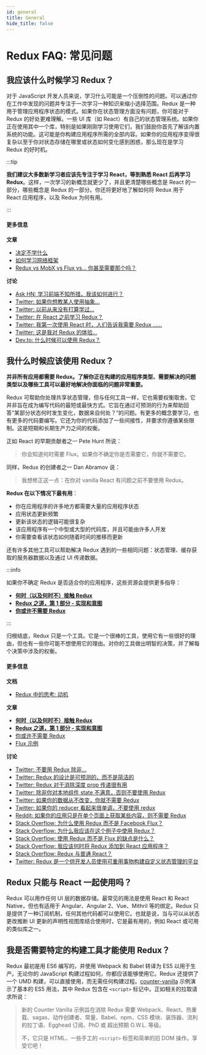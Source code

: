 ```yaml
---
id: general
title: General
hide_title: false
---
```


# Redux FAQ: 常见问题

## 我应该什么时候学习 Redux？

对于 JavaScript 开发人员来说，学习什么可能是一个压倒性的问题。可以通过你在工作中发现的问题并专注于一次学习一种知识来缩小选择范围。Redux 是一种用于管理应用程序状态的模式。如果你在状态管理方面没有问题，你可能对于 Redux 的好处更难理解。一些 UI 库（如 React）有自己的状态管理系统。如果你正在使用其中一个库，特别是如果刚刚学习使用它们，我们鼓励你首先了解该内置系统的功能。这可能是你构建应用程序所需的全部内容。如果你的应用程序变得很复杂以至于你对状态存储在哪里或状态如何变化感到困惑，那么现在是学习 Redux 的好时机。

:::tip

**我们建议大多数新学习者应该先专注于学习 React，等到熟悉 React 后再学习 Redux**。这样，一次学习的新概念就更少了，并且更清楚哪些概念是 React 的一部分，哪些概念是 Redux 的一部分。你还将更好地了解如何将 Redux 用于 React 应用程序，以及 Redux 为何有用。

:::

#### 更多信息

**文章**

- [决定不学什么](https://gedd.ski/post/what-not-to-learn/)
- [如何学习网络框架](https://ux.shopify.com/how-to-learn-web-frameworks-9d447cb71e68)
- [Redux vs MobX vs Flux vs... 你甚至需要那个吗？](https://goshakkk.name/redux-vs-mobx-vs-flux-etoomanychoices/)

**讨论**

- [Ask HN: 学习前端不知所措，我该如何进行？](https://news.ycombinator.com/item?id=12882816)
- [Twitter: 如果你想教某人使用抽象...](https://twitter.com/acemarke/status/901329101088215044)
- [Twitter: 以前从来没有打算学过...](https://twitter.com/dan_abramov/status/739961787295117312)
- [Twitter: 在 React 之前学习 Redux？](https://twitter.com/dan_abramov/status/739962098030137344)
- [Twitter: 我第一次使用 React 时，人们告诉我需要 Redux ......](https://twitter.com/raquelxmoss/status/901576285020856320)
- [Twitter: 这是我对 Redux 的体验...](https://twitter.com/garetmckinley/status/901500556568645634)
- [Dev.to: 什么时候可以使用 Redux？](https://dev.to/dan_abramov/comment/1n2k)

## 我什么时候应该使用 Redux？

**并非所有应用都需要 Redux。了解你正在构建的应用程序类型、需要解决的问题类型以及哪些工具可以最好地解决你面临的问题非常重要。**

Redux 可帮助你处理共享状态管理，但与任何工具一样，它也需要权衡取舍。它并非旨在成为编写代码的最短或最快方式。它旨在通过可预测的行为来帮助回答“某部分状态何时发生变化，数据来自何处？”的问题。有更多的概念要学习，也有更多的代码要编写。它还为你的代码添加了一些间接性，并要求你遵循某些限制。这是短期和长期生产力之间的权衡。

正如 React 的早期贡献者之一 Pete Hunt 所说：

> 你会知道何时需要 Flux。如果你不确定你是否需要它，你就不需要它。

同样，Redux 的创建者之一 Dan Abramov 说：

> 我想修正这一点：在你对 vanilla React 有问题之前不要使用 Redux。

**Redux 在以下情况下最有用**：

- 你在应用程序的许多地方都需要大量的应用程序状态
- 应用状态更新频繁
- 更新该状态的逻辑可能很复杂
- 该应用程序有一个中型或大型的代码库，并且可能由许多人开发
- 你需要查看该状态如何随着时间的推移而更新

还有许多其他工具可以帮助解决 Redux 遇到的一些相同问题：状态管理、缓存获取的服务器数据以及通过 UI 传递数据。

:::info

如果你不确定 Redux 是否适合你的应用程序，这些资源会提供更多指导：

- **[何时（以及何时不）接触 Redux](https://changelog.com/posts/when-and-when-not-to-reach-for-redux)**
- **[Redux 之道，第 1 部分 - 实现和意图](https://blog.isquaredsoftware.com/2017/05/idiomatic-redux-tao-of-redux-part-1/)**
- **[你或许不需要 Redux](https://medium.com/@dan_abramov/you-might-not-need-redux-be46360cf367)**

:::

归根结底，Redux 只是一个工具。它是一个很棒的工具，使用它有一些很好的理由，但也有一些你可能不想使用它的理由。对你的工具做出明智的决策，并了解每个决策中涉及的权衡。

#### 更多信息

**文档**

- [Redux 中的思考: 动机](../understanding/thinking-in-redux/Motivation.md)

**文章**

- **[何时（以及何时不）接触 Redux](https://changelog.com/posts/when-and-when-not-to-reach-for-redux)**
- **[Redux 之道，第 1 部分 - 实现和意图](https://blog.isquaredsoftware.com/2017/05/idiomatic-redux-tao-of-redux-part-1/)**
- [你或许不需要 Redux](https://medium.com/@dan_abramov/you-might-not-need-redux-be46360cf367)
- [Flux 示例](https://medium.com/swlh/the-case-for-flux-379b7d1982c6)

**讨论**

- [Twitter: 不要用 Redux 除非...](https://twitter.com/dan_abramov/status/699241546248536064)
- [Twitter: Redux 的设计是可预测的，而不是简洁的](https://twitter.com/dan_abramov/status/733742952657342464)
- [Twitter: Redux 对于消除深度 prop 传递很有用](https://twitter.com/dan_abramov/status/732912085840089088)
- [Twitter: 除非你对本地组件 state 不满意，否则不要使用 Redux](https://twitter.com/dan_abramov/status/725089243836588032)
- [Twitter: 如果你的数据从不改变，你就不需要 Redux](https://twitter.com/dan_abramov/status/737036433215610880)
- [Twitter: 如果你的 reducer 看起来很单调，不要使用 redux](https://twitter.com/dan_abramov/status/802564042648944642)
- [Reddit: 如果你的应用只是在单个页面上获取某些内容，则不需要 Redux](https://www.reddit.com/r/reactjs/comments/5exfea/feedback_on_my_first_redux_app/dagglqp/)
- [Stack Overflow: 为什么使用 Redux 而不是 Facebook Flux？](https://stackoverflow.com/questions/32461229/why-use-redux-over-facebook-flux)
- [Stack Overflow: 为什么我应该在这个例子中使用 Redux？](https://stackoverflow.com/questions/35675339/why-should-i-use-redux-in-this-example)
- [Stack Overflow: 使用 Redux 而不是 Flux 的缺点是什么？](https://stackoverflow.com/questions/32021763/what-could-be-the-downsides-of-using-redux-instead-of-flux)
- [Stack Overflow: 我应该何时将 Redux 添加到 React 应用程序？](https://stackoverflow.com/questions/36631761/when-should-i-add-redux-to-a-react-app)
- [Stack Overflow: Redux 与普通 React？](https://stackoverflow.com/questions/39260769/redux-vs-plain-react/39261546#39261546)
- [Twitter: Redux 是一个供开发人员使用可重用事物构建自定义状态管理的平台](https://twitter.com/acemarke/status/793862722253447168)

## Redux 只能与 React 一起使用吗？

Redux 可以用作任何 UI 层的数据存储。最常见的用法是使用 React 和 React Native，但也有适用于 Angular、Angular 2、Vue、Mithril 等的绑定。Redux 只是提供了一种订阅机制，任何其他代码都可以使用它。也就是说，当与可以从状态更改推断 UI 更新的声明性视图库结合使用时，它是最有用的，例如 React 或可用的类似库之一。

## 我是否需要特定的构建工具才能使用 Redux？

Redux 最初是用 ES6 编写的，并使用 Webpack 和 Babel 转译为 ES5 以用于生产。无论你的 JavaScript 构建过程如何，你都应该能够使用它。Redux 还提供了一个 UMD 构建，可以直接使用，而无需任何构建过程。[counter-vanilla](https://github.com/reduxjs/redux/tree/master/examples/counter-vanilla) 示例演示了基本的 ES5 用法，其中 Redux 包含在 `<script>` 标记中。正如相关的拉取请求所说：

> 新的 Counter Vanilla 示例旨在消除 Redux 需要 Webpack、React、热重载、sagas、动作创建者、常量、Babel、npm、CSS 模块、装饰器、流利的拉丁语、Egghead 订阅、PhD 或 超出预期 O.W.L. 等级。
>
> 不，它只是 HTML、一些手工的 `<script>` 标签和简单的旧 DOM 操作。享受它吧！
